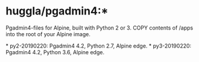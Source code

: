 # huggla/pgadmin4:*
Pgadmin4-files for Alpine, built with Python 2 or 3. COPY contents of /apps into the root of your Alpine image.

\* py2-20190220: Pgadmin4 4.2, Python 2.7, Alpine edge.
\* py3-20190220: Pgadmin4 4.2, Python 3.6, Alpine edge.
